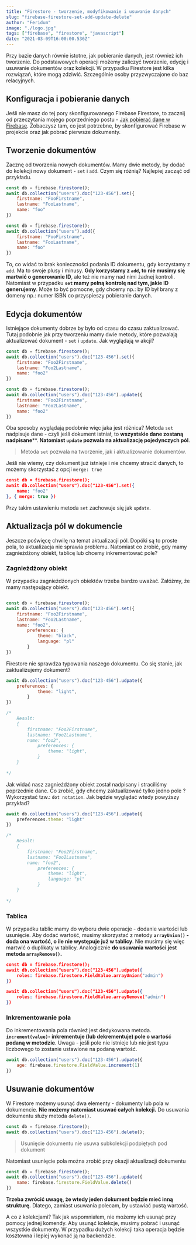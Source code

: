 ```yaml
---
title: "Firestore - tworzenie, modyfikowanie i usuwanie danych"
slug: "firebase-firestore-set-add-update-delete"
author: "Feridum"
image: "./logo.jpg"
tags: ["firebase", "firestore", "javascript"]
date: "2021-03-09T16:00:00.536Z"
---
```


Przy bazie danych równie istotne, jak pobieranie danych, jest również ich tworzenie. Do podstawowych operacji możemy zaliczyć tworzenie, edycję i usuwanie dokumentów oraz kolekcji. W przypadku Firestore jest kilka rozwiązań, które mogą zdziwić. Szczególnie osoby przyzwyczajone do baz relacyjnych.

<!--more-->

## Konfiguracja i pobieranie danych

Jeśli nie masz do tej pory skonfigurowanego Firebase Firestore, to zacznij od przeczytania mojego poprzedniego postu - [Jak pobierać dane w Firebase](https://fsgeek.pl/post/firebase-firestore-pobieranie-danych/). Zobaczysz tam, co jest potrzebne, by skonfigurować Firebase w projekcie oraz jak pobrać pierwsze dokumenty. 

## Tworzenie dokumentów

Zacznę od tworzenia nowych dokumentów. Mamy dwie metody, by dodać do kolekcji nowy dokument - `set` i `add`. Czym się różnią? Najlepiej zacząć od przykładu.

```js
const db = firebase.firestore();
await db.collection("users").doc("123-456").set({
    firstname: "FooFirstname",
    lastname: "FooLastname",
    name: "foo"
})
```

```js
const db = firebase.firestore();
await db.collection("users").add({
    firstname: "FooFirstname",
    lastname: "FooLastname",
    name: "foo"
})
```

To, co widać to brak konieczności podania ID dokumentu, gdy korzystamy z `add`. Ma to swoje plusy i minusy. **Gdy korzystamy z `add`, to nie musimy się martwić o generowanie ID**, ale też nie mamy nad nimi żadnej kontroli. Natomiast w przypadku **`set` mamy pełną kontrolę nad tym, jakie ID generujemy**. Może to być pomocne, gdy chcemy np.: by ID był brany z domeny np.: numer ISBN co przyspieszy pobieranie danych.

## Edycja dokumentów

Istniejące dokumenty dobrze by było od czasu do czasu zaktualizować. Tutaj podobnie jak przy tworzeniu mamy dwie metody, które pozwalają aktualizować dokument - `set` i `update`. Jak wyglądają w akcji?

```jsx
const db = firebase.firestore();
await db.collection("users").doc("123-456").set({
    firstname: "Foo2Firstname",
    lastname: "Foo2Lastname",
    name: "foo2"
})
```

```jsx
const db = firebase.firestore();
await db.collection("users").doc("123-456").update({
    firstname: "Foo2Firstname",
    lastname: "Foo2Lastname",
    name: "foo2"
})
```

Oba sposoby wyglądają podobnie więc jaka jest różnica? Metoda `set` nadpisuje dane - czyli jeśli dokument istniał, to **wszystskie dane zostaną nadpisane****. **Natomiast `update` pozwala na aktualizację pojedynczych pól**.

> Metoda `set` pozwala na tworzenie, jak i aktualizowanie dokumentów.

Jeśli nie wiemy, czy dokument już istnieje i nie chcemy stracić danych, to możemy skorzystać z opcji `merge: true`

```json
const db = firebase.firestore();
await db.collection("users").doc("123-456").set({
    name: "foo2"
}, { merge: true })
```

Przy takim ustawieniu metoda `set` zachowuje się jak `update`.

## Aktualizacja pól w dokumencie

Jeszcze poświęcę chwilę na temat aktualizacji pól. Dopóki są to proste pola, to aktualizacja nie sprawia problemu. Natomiast co zrobić, gdy mamy zagnieżdżony obiekt, tablicę lub chcemy inkrementować pole?

### Zagnieżdżony obiekt

W przypadku zagnieżdżonych obiektów trzeba bardzo uważać. Załóżmy, że mamy następujący obiekt.

```jsx

const db = firebase.firestore();
await db.collection("users").doc("123-456").set({
    firstname: "Foo2Firstname",
    lastname: "Foo2Lastname",
    name: "foo2",
		preferences: {
			theme: "black",
			language: "pl"
		}
})

```

Firestore nie sprawdza typowania naszego dokumentu. Co się stanie, jak zaktualizujemy dokument?

```jsx
await db.collection("users").doc("123-456").udpate({
    preferences: {
			theme: "light",
		}
})

/*
	Result: 
	{
	    firstname: "Foo2Firstname",
	    lastname: "Foo2Lastname",
	    name: "foo2",
			preferences: {
				theme: "light",
			}
	}
	
*/
```
Jak widać nasz zagnieżdżony obiekt został nadpisany i straciliśmy poprzednie dane. Co zrobić, gdy chcemy zaktualizować tylko jedno pole ? Wykorzystać tzw.: `dot notation`.  Jak będzie wyglądać wtedy powyższy przykład?

```js
await db.collection("users").doc("123-456").udpate({
    preferences.theme: "light"
})

/*
	Result: 
	{
	    firstname: "Foo2Firstname",
	    lastname: "Foo2Lastname",
	    name: "foo2",
			preferences: {
				theme: "light",
				language: "pl"
			}
	}
	
*/
```

### Tablica

W przypadku tablic mamy do wyboru dwie operacje - dodanie wartości lub usunięcie. Aby dodać wartość, musimy skorzystać z metody **`arrayUnion()` - doda ona wartość, o ile nie występuje już w tablicy**. Nie musimy się więc martwić o duplikaty w tablicy. Analogicznie **do usuwania wartości jest metoda `arrayRemove()`.**

```json
const db = firebase.firestore();
await db.collection("users").doc("123-456").udpate({
    roles: firebase.firestore.FieldValue.arrayUnion("admin")
})

await db.collection("users").doc("123-456").udpate({
    roles: firebase.firestore.FieldValue.arrayRemove("admin")
})
```

### Inkrementowanie pola

Do inkrementowania pola również jest dedykowana metoda.  **`increment(value)`- inkrementuje (lub dekrementuje) pole o wartość podaną w metodzie**. Uwaga - jeśli pole nie istnieje lub nie jest typu liczbowego to zostanie ustawione na podaną wartość.

```jsx
await db.collection("users").doc("123-456").udpate({
    age: firebase.firestore.FieldValue.increment(1)
})
```

## Usuwanie dokumentów

W Firestore możemy usunąć dwa elementy - dokumenty lub pola w dokumencie. **Nie możemy natomiast usuwać całych kolekcji.** Do usuwania dokumentu służy metoda `delete()`.

```jsx
const db = firebase.firestore();
await db.collection("users").doc("123-456").delete();
```

> Usunięcie dokumentu nie usuwa subkolekcji podpiętych pod dokument

Natomiast usunięcie pola można zrobić przy okazji aktualizacji dokumentu

```jsx
const db = firebase.firestore();
await db.collection("users").doc("123-456").update({
    name: firebase.firestore.FieldValue.delete()
})
```

**Trzeba zwrócić uwagę, że wtedy jeden dokument będzie mieć inną strukturę.** Dlatego, zamiast usuwania polecam, by ustawiać pustą wartość. 

A co z kolekcjami? Tak jak wspomniałem, nie możemy ich usunąć przy pomocy jednej komendy. Aby usunąć kolekcje, musimy pobrać i usunąć wszystkie dokumenty. W przypadku dużych kolekcji taka operacja będzie kosztowna i lepiej wykonać ją na backendzie.